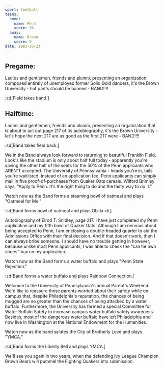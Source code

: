 ```yaml
---
sport: football
teams:
  home:
    name: Penn
    score: 34
  away:
    name: Brown
    score: 9
date: 1993-10-23
---
```


## Pregame:

Ladies and gentlemen, friends and alumni, presenting an organization composed entirely of unemployed former Solid Gold dancers, it's the Brown University - hot pants should be banned - BAND!!!!

:sd[Field takes band.]

## Halftime:

Ladies and gentlemen, friends and alumni, presenting an organization that is about to act out page 217 of its autobiography, it's the Brown University - let's hope the next 217 are as good as the first 217 were - BAND!!!!

:sd[Band takes field back.]

We in the Band always look forward to returning to beautiful Franklin Field. Look's like the stadium is only about half full today - apparently you're saving the other half of the seats for the 50% of the Penn applicants who AREN'T accepted. The University of Pennsylvania - heads you're in, tails you're waitlisted. Instead of an application fee, Penn applicants can simply mail in five proof-of-purchases from Quaker Oats cereals. Wilford Brimley says, "Apply to Penn. It's the right thing to do and the tasty way to do it."

Watch now as the Band forms a steaming bowl of oatmeal and plays "Oatmeal for Me."

:sd[Band forms bowl of oatmeal and plays Ob-la-di.]

Autobiography of Elrod T. Snidley, page 217. I have just completed my Penn application and my fifth bowl of Quaker Oats. Although I am nervous about being accepted to Penn, I am enclosing a double-headed quarter to aid the Admissions Office with their final decision. And if that doesn't work, then I can always bribe someone. I should have no trouble getting in however, because unlike most Penn applicants, I was able to check the "can tie own shoes" box on my application.

Watch now as the Band forms a water buffalo and plays "Penn State Rejection."

:sd[Band forms a water buffalo and plays Rainbow Connection.]

Welcome to the University of Pennsylvania's annual Parent's Weekend. We'd like to reassure those parents worried about their safety while on campus that, despite Philadelphia's reputation, the chances of being mugged are no greater than the chances of being attacked by a water buffalo. Furthermore, the University has formed a special Committee for Water Buffalo Safety to increase campus water buffalo safety awareness. Besides, most of the dangerous water buffalo have left Philadelphia and now live in Washington at the National Endowment for the Humanities.

Watch now as the band salutes the City of Brotherly Love and plays "YMCA."

:sd[Band forms the Liberty Bell and plays YMCA.]

We'll see you again in two years, when the defending Ivy League Champion Brown Bears will pummel the Fighting Quakers into submission.
